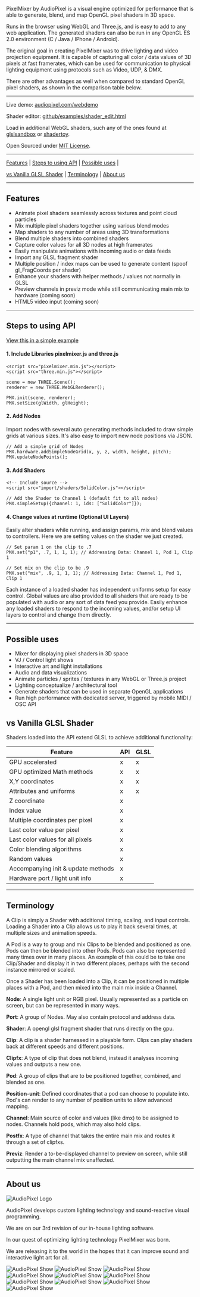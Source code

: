 

PixelMixer by AudioPixel is a visual engine optimized for performance that is able to generate, blend, and map OpenGL pixel shaders in 3D space.

Runs in the browser using WebGL and Three.js, and is easy to add to any web application.
The generated shaders can also be run in any OpenGL ES 2.0 environment (C / Java / IPhone / Android).

The original goal in creating PixelMixer was to drive lighting and video projection equipment. It is capable of capturing all color / data values of 3D pixels at fast framerates, which can be used for communication to physical lighting equipment using protocols such as Video, UDP, & DMX. 

There are other advantages as well when compared to standard OpenGL pixel shaders, as shown in the comparison table below.

---

Live demo: [audiopixel.com/webdemo](http://audiopixel.com/webdemo)

Shader editor: [github/examples/shader_edit.html](https://github.com/hepp/audiopixel3/blob/master/examples/shader_edit.html)

Load in additional WebGL shaders, such any of the ones found at [glslsandbox](http://glslsandbox.com/) or [shadertoy](https://www.shadertoy.com).

Open Sourced under [MIT License](https://github.com/hepp/audiopixel3/blob/master/LICENSE).

---

[Features](https://github.com/hepp/audiopixel3#features) |
[Steps to using API](https://github.com/hepp/audiopixel3#steps-to-using-api) |
[Possible uses](https://github.com/hepp/audiopixel3#possible-uses) | 

[vs Vanilla GLSL Shader](https://github.com/hepp/audiopixel3#vs-vanilla-glsl-shader) |
[Terminology](https://github.com/hepp/audiopixel3#terminology) |
[About us](https://github.com/hepp/audiopixel3#about-us)

---



## Features ##

* Animate pixel shaders seamlessly across textures and point cloud particles 
* Mix multiple pixel shaders together using various blend modes
* Map shaders to any number of areas using 3D transformations
* Blend multiple shaders into combined shaders
* Capture color values for all 3D nodes at high framerates
* Easily manipulate animations with incoming audio or data feeds
* Import any GLSL fragment shader
* Multiple position / index maps can be used to generate content (spoof gl_FragCoords per shader)
* Enhance your shaders with helper methods / values not normally in GLSL
* Preview channels in previz mode while still communicating main mix to hardware (coming soon)
* HTML5 video input (coming soon)


---

## Steps to using API ##

[View this in a simple example](https://github.com/hepp/audiopixel3/blob/master/examples/basic_example.html)



#### 1. Include Libraries pixelmixer.js and three.js ####

```
<script src="pixelmixer.min.js"></script>
<script src="three.min.js"></script>

scene = new THREE.Scene();
renderer = new THREE.WebGLRenderer(); 

PMX.init(scene, renderer);
PMX.setSize(glWidth, glHeight);

```
#### 2. Add Nodes ####

Import nodes with several auto generating methods included to draw simple grids at various sizes.
It's also easy to import new node positions via JSON.

```
// Add a simple grid of Nodes 
PMX.hardware.addSimpleNodeGrid(x, y, z, width, height, pitch);
PMX.updateNodePoints();

```
#### 3. Add Shaders ####

```
<!-- Include source -->
<script src="import/shaders/SolidColor.js"></script>

// Add the Shader to Channel 1 (default fit to all nodes)
PMX.simpleSetup({channel: 1, ids: ["SolidColor"]});

```
#### 4. Change values at runtime (Optional UI Layers) ####

Easily alter shaders while running, and assign params, mix and blend values to controllers. 
Here we are setting values on the shader we just created.

```
// Set param 1 on the clip to .7
PMX.set("p1", .7, 1, 1, 1); // Addressing Data: Channel 1, Pod 1, Clip 1

// Set mix on the clip to be .9
PMX.set("mix", .9, 1, 1, 1); // Addressing Data: Channel 1, Pod 1, Clip 1

```

Each instance of a loaded shader has independent uniforms setup for easy control. Global values are also provided to all shaders that are ready to be populated with audio or any sort of data feed you provide. Easily enhance any loaded shaders to respond to the incoming values, and/or setup UI layers to control and change them directly. 

---

## Possible uses ##

* Mixer for displaying pixel shaders in 3D space
* VJ / Control light shows 
* Interactive art and light installations
* Audio and data visualizations
* Animate particles / sprites / textures in any WebGL or Three.js project
* Lighting conceptualize / architectural tool
* Generate shaders that can be used in separate OpenGL applications
* Run high performance with dedicated server, triggered by mobile MIDI / OSC API



## vs Vanilla GLSL Shader ##
Shaders loaded into the API extend GLSL to achieve additional functionality:

| Feature | API | GLSL |
|----------------- | -------------------- | --------------------- |
| GPU accelerated | x | x |
| GPU optimized Math methods | x | x |
| X,Y coordinates | x | x |
| Attributes and uniforms | x | x |
| Z coordinate | x | |
| Index value | x | |
| Multiple coordinates per pixel | x | |
| Last color value per pixel | x | |
| Last color values for all pixels | x | |
| Color blending algorithms | x | |
| Random values | x | |
| Accompanying init & update methods | x | |
| Hardware port / light unit info | x | |

---

## Terminology ##

A Clip is simply a Shader with additional timing, scaling, and input controls. 
Loading a Shader into a Clip allows us to play it back several times, at multiple sizes and animation speeds.

A Pod is a way to group and mix Clips to be blended and positioned as one. Pods can then be blended into other Pods. Pods can also be represented many times over in many places. An example of this could be to take one Clip/Shader and display it in two different places, perhaps with the second instance mirrored or scaled. 

Once a Shader has been loaded into a Clip, it can be positioned in multiple places with a Pod, and then mixed into the main mix inside a Channel.




**Node**: A single light unit or RGB pixel. Usually represented as a particle on screen, but can be represented in many ways.

**Port**: A group of Nodes. May also contain protocol and address data.

**Shader**: A opengl glsl fragment shader that runs directly on the gpu.

**Clip**: A clip is a shader harnessed in a playable form. Clips can play shaders back at different speeds and different positions.

**Clipfx**: A type of clip that does not blend, instead it analyses incoming values and outputs a new one.

**Pod**: A group of clips that are to be positioned together, combined, and blended as one.

**Position-unit**: Defined coordinates that a pod can choose to populate into. Pod's can render to any number of position units to allow advanced mapping.

**Channel**: Main source of color and values (like dmx) to be assigned to nodes. Channels hold pods, which may also hold clips.

**Postfx**: A type of channel that takes the entire main mix and routes it through a set of clipfxs.

**Previz**: Render a to-be-displayed channel to preview on screen, while still outputting the main channel mix unaffected.


---

## About us ##

![AudioPixel Logo](https://github.com/hepp/audiopixel3/blob/master/docs/audiopixel-web-grid.png)


AudioPixel develops custom lighting technology and sound-reactive visual programming.

We are on our 3rd revision of our in-house lighting software.

In our quest of optimizing lighting technology PixelMixer was born.

We are releasing it to the world in the hopes that it can improve sound and interactive light art for all.


![AudioPixel Show](https://github.com/hepp/audiopixel3/blob/master/docs/audiopixel-cubes1.jpg)
![AudioPixel Show](https://github.com/hepp/audiopixel3/blob/master/docs/AudioPixel-Tipper-SF_01.jpg)
![AudioPixel Show](https://github.com/hepp/audiopixel3/blob/master/docs/AudioPixel-SonicBloom_05.jpg)
![AudioPixel Show](https://github.com/hepp/audiopixel3/blob/master/docs/blank_prod_santa_cruz_01_585.jpg)
![AudioPixel Show](https://github.com/hepp/audiopixel3/blob/master/docs/audiopixel_festival_lights-585x390.jpg)
![AudioPixel Show](https://github.com/hepp/audiopixel3/blob/master/docs/EmrgNSee-VibeSquad-AudioPixel.jpg)
![AudioPixel Show](https://github.com/hepp/audiopixel3/blob/master/docs/AudioPixel_Nexus_BurningMan_2012_17.jpg)
![AudioPixel Show](https://github.com/hepp/audiopixel3/blob/master/docs/Emrg-N-See-2010.jpg)
![AudioPixel Show](https://github.com/hepp/audiopixel3/blob/master/docs/lorn-decibel-audiopixel.jpg)
![AudioPixel Show](https://github.com/hepp/audiopixel3/blob/master/docs/raindanceSnapshot1.png)
